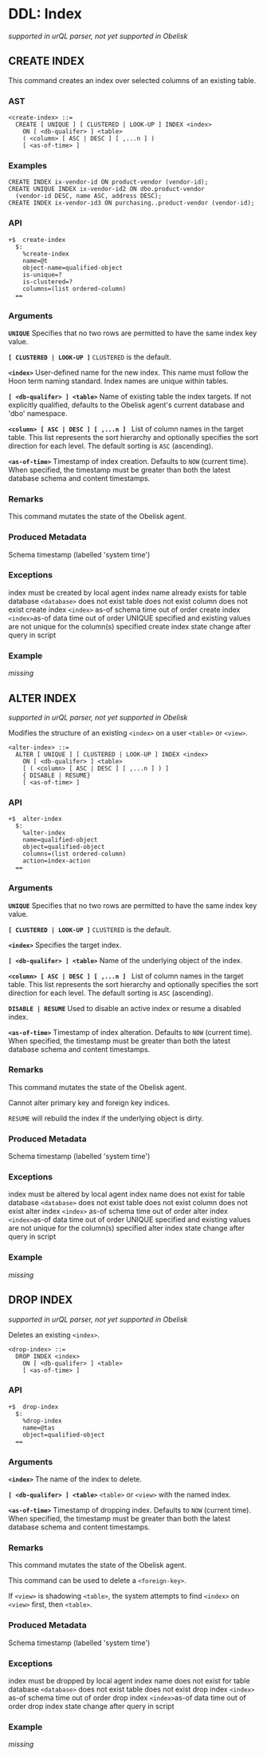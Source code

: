 # DDL: Index
*supported in urQL parser, not yet supported in Obelisk*

## CREATE INDEX

This command creates an index over selected columns of an existing table.

### AST
```
<create-index> ::=
  CREATE [ UNIQUE ] [ CLUSTERED | LOOK-UP ] INDEX <index>
    ON [ <db-qualifer> ] <table>
    ( <column> [ ASC | DESC ] [ ,...n ] )
    [ <as-of-time> ]
```

### Examples
```
CREATE INDEX ix-vendor-id ON product-vendor (vendor-id);
CREATE UNIQUE INDEX ix-vendor-id2 ON dbo.product-vendor
  (vendor-id DESC, name ASC, address DESC);
CREATE INDEX ix-vendor-id3 ON purchasing..product-vendor (vendor-id);
```

### API

```
+$  create-index
  $:
    %create-index
    name=@t
    object-name=qualified-object
    is-unique=?
    is-clustered=?
    columns=(list ordered-column)
  ==
```

### Arguments

**`UNIQUE`**
Specifies that no two rows are permitted to have the same index key value.

**`[ CLUSTERED | LOOK-UP ]`**
`CLUSTERED` is the default.

**`<index>`**
User-defined name for the new index. This name must follow the Hoon term naming standard. Index names are unique within tables.

**`[ <db-qualifer> ] <table>`**
Name of existing table the index targets.
If not explicitly qualified, defaults to the Obelisk agent's current database and 'dbo' namespace.

**`<column> [ ASC | DESC ] [ ,...n ] `**
List of column names in the target table. This list represents the sort hierarchy and optionally specifies the sort direction for each level. The default sorting is `ASC` (ascending).

**`<as-of-time>`**
Timestamp of index creation. Defaults to `NOW` (current time). When specified, the timestamp must be greater than both the latest database schema and content timestamps. 

### Remarks

This command mutates the state of the Obelisk agent.

### Produced Metadata

Schema timestamp (labelled 'system time')

### Exceptions

index must be created by local agent
index name already exists for table
database `<database>` does not exist
table does not exist
column does not exist
create index `<index>` as-of schema time out of order
create index `<index>`as-of data time out of order
UNIQUE specified and existing values are not unique for the column(s) specified
create index state change after query in script

### Example

*missing*

## ALTER INDEX

*supported in urQL parser, not yet supported in Obelisk*

Modifies the structure of an existing `<index>` on a user `<table>` or `<view>`.

```
<alter-index> ::=
  ALTER [ UNIQUE ] [ CLUSTERED | LOOK-UP ] INDEX <index>
    ON [ <db-qualifer> ] <table>
    [ ( <column> [ ASC | DESC ] [ ,...n ] ) ]
    { DISABLE | RESUME}
    [ <as-of-time> ]
```

### API
```
+$  alter-index
  $:
    %alter-index
    name=qualified-object
    object=qualified-object
    columns=(list ordered-column)
    action=index-action
  ==
```

### Arguments

**`UNIQUE`**
Specifies that no two rows are permitted to have the same index key value.

**`[ CLUSTERED | LOOK-UP ]`**
`CLUSTERED` is the default.

**`<index>`**
Specifies the target index.

**`[ <db-qualifer> ] <table>`**
Name of the underlying object of the index.

**`<column> [ ASC | DESC ] [ ,...n ] `**
List of column names in the target table. This list represents the sort hierarchy and optionally specifies the sort direction for each level. The default sorting is `ASC` (ascending).

**`DISABLE | RESUME`**
Used to disable an active index or resume a disabled index.

**`<as-of-time>`**
Timestamp of index alteration. Defaults to `NOW` (current time). When specified, the timestamp must be greater than both the latest database schema and content timestamps.

### Remarks

This command mutates the state of the Obelisk agent.

Cannot alter primary key and foreign key indices.

`RESUME` will rebuild the index if the underlying object is dirty.

### Produced Metadata

Schema timestamp (labelled 'system time')

### Exceptions

index must be altered by local agent
index name does not exist for table
database `<database>` does not exist
table does not exist
column does not exist
alter index `<index>` as-of schema time out of order
alter index `<index>`as-of data time out of order
UNIQUE specified and existing values are not unique for the column(s) specified
alter index state change after query in script

### Example

*missing*

## DROP INDEX

*supported in urQL parser, not yet supported in Obelisk*

Deletes an existing `<index>`.

```
<drop-index> ::= 
  DROP INDEX <index>
    ON [ <db-qualifer> ] <table>
    [ <as-of-time> ]
```

### API
```
+$  drop-index
  $:
    %drop-index
    name=@tas
    object=qualified-object
  ==
```

### Arguments

**`<index>`**
The name of the index to delete.

**`[ <db-qualifer> ] <table>`**
`<table>` or `<view>` with the named index.

**`<as-of-time>`**
Timestamp of dropping index. Defaults to `NOW` (current time). When specified, the timestamp must be greater than both the latest database schema and content timestamps.

### Remarks

This command mutates the state of the Obelisk agent.

This command can be used to delete a `<foreign-key>`.

If `<view>` is shadowing `<table>`, the system attempts to find `<index>` on `<view>` first, then `<table>`.

### Produced Metadata

Schema timestamp (labelled 'system time')

### Exceptions

index must be dropped by local agent
index name does not exist for table
database `<database>` does not exist
table does not exist
drop index `<index>` as-of schema time out of order
drop index `<index>`as-of data time out of order
drop index state change after query in script

### Example

*missing*
